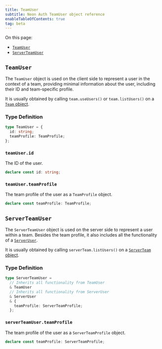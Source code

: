 ```yaml
---
title: TeamUser
subtitle: Neon Auth TeamUser object reference
enableTableOfContents: true
tag: beta
---
```


On this page:
- [`TeamUser`](#teamuser)
- [`ServerTeamUser`](#serverteamuser)

## `TeamUser`

The `TeamUser` object is used on the client side to represent a user in the context of a team, providing minimal information about the user, including their ID and team-specific profile.

It is usually obtained by calling `team.useUsers()` or `team.listUsers()` on a [`Team` object](/docs/neon-auth/sdk/nextjs/types/team#team).

### Type Definition

```typescript
type TeamUser = {
  id: string;
  teamProfile: TeamProfile;
};
```

### `teamUser.id`
The ID of the user.

```typescript
declare const id: string;
```

### `teamUser.teamProfile`
The team profile of the user as a `TeamProfile` object.

```typescript
declare const teamProfile: TeamProfile;
```

## `ServerTeamUser`

The `ServerTeamUser` object is used on the server side to represent a user within a team. Besides the team profile, it also includes all the functionality of a [`ServerUser`](/docs/neon-auth/sdk/nextjs/types/user#serveruser).

It is usually obtained by calling `serverTeam.listUsers()` on a [`ServerTeam` object](/docs/neon-auth/sdk/nextjs/types/team#serverteam).

### Type Definition

```typescript
type ServerTeamUser =
  // Inherits all functionality from TeamUser
  & TeamUser
  // Inherits all functionality from ServerUser
  & ServerUser
  & {
    teamProfile: ServerTeamProfile;
  };
```

### `serverTeamUser.teamProfile`
The team profile of the user as a `ServerTeamProfile` object.

```typescript
declare const teamProfile: ServerTeamProfile;
``` 